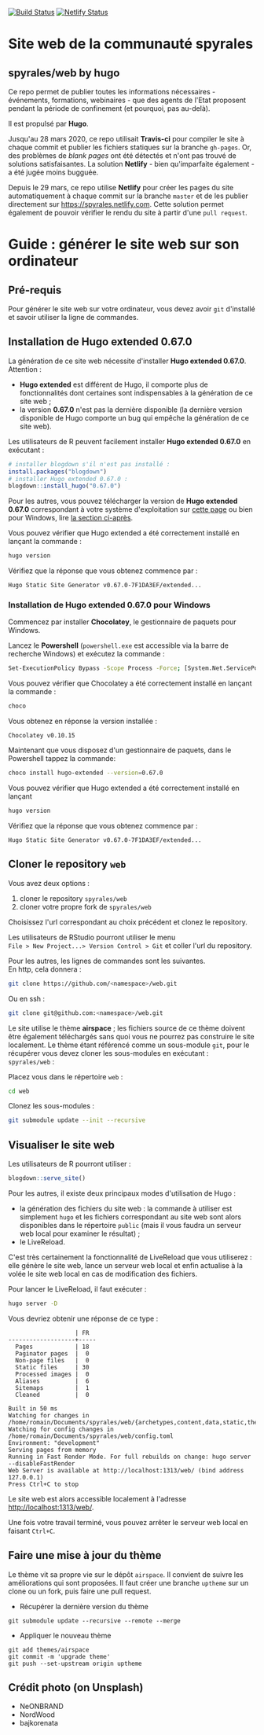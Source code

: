 [![Build Status](https://travis-ci.org/spyrales/web.svg?branch=master)](https://travis-ci.org/spyrales/web)
[![Netlify Status](https://api.netlify.com/api/v1/badges/af05d56e-7f43-4837-aead-437c6cd0e70c/deploy-status)](https://app.netlify.com/sites/spyrales/deploys)

# Site web de la communauté spyrales

## spyrales/web by hugo

Ce repo permet de publier toutes les informations nécessaires - événements, formations, webinaires - que des agents de l'Etat proposent pendant la période de confinement (et pourquoi, pas au-delà).

Il est propulsé par **Hugo**.

Jusqu'au 28 mars 2020, ce repo utilisait **Travis-ci** pour compiler le site 
à chaque commit et publier les fichiers statiques sur la branche `gh-pages`.
Or, des problèmes de *blank pages* ont été détectés et n'ont pas trouvé de 
solutions satisfaisantes.
La solution **Netlify** - bien qu'imparfaite également - a été jugée moins bugguée.

Depuis le 29 mars, ce repo utilise **Netlify** pour créer les pages du site 
automatiquement à chaque commit sur la branche `master` et de les publier 
directement sur https://spyrales.netlify.com. Cette solution permet également
de pouvoir vérifier le rendu du site à partir d'une `pull request`. 

# Guide : générer le site web sur son ordinateur

## Pré-requis

Pour générer le site web sur votre ordinateur, vous devez avoir `git` d'installé 
et savoir utiliser la ligne de commandes.

## Installation de Hugo extended 0.67.0

La génération de ce site web nécessite d'installer **Hugo extended 0.67.0**.  
Attention :

- **Hugo extended** est différent de Hugo, il comporte plus de fonctionnalités dont certaines sont indispensables à la génération de ce site web ;
- la version **0.67.0** n'est pas la dernière disponible (la dernière version disponible de Hugo comporte un bug qui empêche la génération de ce site web).

Les utilisateurs de R peuvent facilement installer **Hugo extended 0.67.0** en exécutant : 

```r
# installer blogdown s'il n'est pas installé :
install.packages("blogdown")
# installer Hugo extended 0.67.0 : 
blogdown::install_hugo("0.67.0")
```

Pour les autres, vous pouvez télécharger la version de **Hugo extended 0.67.0** correspondant à
votre système d'exploitation sur [cette page](https://github.com/gohugoio/hugo/releases/tag/v0.67.0) ou bien pour Windows, lire [la section ci-après](#installation-de-hugo-extended-0670-pour-windows).

Vous pouvez vérifier que Hugo extended a été correctement installé en lançant
la commande :

```bash
hugo version
```

Vérifiez que la réponse que vous obtenez commence par :

```
Hugo Static Site Generator v0.67.0-7F1DA3EF/extended...
```

### Installation de Hugo extended 0.67.0 pour Windows

Commencez par installer **Chocolatey**, le gestionnaire de paquets pour Windows.

Lancez le **Powershell** (`powershell.exe` est accessible via la barre de recherche Windows) et exécutez la commande :

```bash
Set-ExecutionPolicy Bypass -Scope Process -Force; [System.Net.ServicePointManager]::SecurityProtocol = [System.Net.ServicePointManager]::SecurityProtocol -bor 3072; iex ((New-Object System.Net.WebClient).DownloadString('https://chocolatey.org/install.ps1'))
```

Vous pouvez vérifier que Chocolatey a été correctement installé en lançant la commande :

```bash
choco
```

Vous obtenez en réponse la version installée :

```
Chocolatey v0.10.15
```

Maintenant que vous disposez d'un gestionnaire de paquets, dans le Powershell tappez la commande:

```bash
choco install hugo-extended --version=0.67.0
```

Vous pouvez vérifier que Hugo extended a été correctement installé en lançant

```bash
hugo version
```

Vérifiez que la réponse que vous obtenez commence par :

```
Hugo Static Site Generator v0.67.0-7F1DA3EF/extended...
```

## Cloner le repository `web`

Vous avez deux options :

1. cloner le repository `spyrales/web`
2. cloner votre propre fork de `spyrales/web`

Choisissez l'url correspondant au choix précédent et clonez le repository.

Les utilisateurs de RStudio pourront utiliser le menu  
`File > New Project...> Version Control > Git` et coller l'url du repository.

Pour les autres, les lignes de commandes sont les suivantes.  
En http, cela donnera :

```bash
git clone https://github.com/<namespace>/web.git
```

Ou en ssh :

```bash
git clone git@github.com:<namespace>/web.git
```

Le site utilise le thème **airspace** ; les fichiers source de ce thème doivent être également téléchargés sans quoi vous ne pourrez pas construire le site localement. Le thème étant référencé comme un sous-module `git`, pour le récupérer vous devez cloner les sous-modules en exécutant :  
`spyrales/web` :

Placez vous dans le répertoire `web` :

```bash
cd web
```

Clonez les sous-modules :

```bash
git submodule update --init --recursive
```

## Visualiser le site web

Les utilisateurs de R pourront utiliser : 

```r
blogdown::serve_site()
```

Pour les autres, il existe deux principaux modes d'utilisation de Hugo :

- la génération des fichiers du site web : la commande à utiliser est simplement `hugo` et les fichiers correspondant au site web sont alors disponibles dans le répertoire `public` (mais il vous faudra un serveur web local pour examiner le résultat) ;
- le LiveReload.

C'est très certainement la fonctionnalité de LiveReload que vous utiliserez : elle génère le site web, lance un serveur web local et enfin actualise à la volée le site web local en cas de modification des fichiers.

Pour lancer le LiveReload, il faut exécuter :

```bash
hugo server -D
```

Vous devriez obtenir une réponse de ce type :

```
                   | FR  
-------------------+-----
  Pages            | 18  
  Paginator pages  |  0  
  Non-page files   |  0  
  Static files     | 30  
  Processed images |  0  
  Aliases          |  6  
  Sitemaps         |  1  
  Cleaned          |  0  

Built in 50 ms
Watching for changes in /home/romain/Documents/spyrales/web/{archetypes,content,data,static,themes}
Watching for config changes in /home/romain/Documents/spyrales/web/config.toml
Environment: "development"
Serving pages from memory
Running in Fast Render Mode. For full rebuilds on change: hugo server --disableFastRender
Web Server is available at http://localhost:1313/web/ (bind address 127.0.0.1)
Press Ctrl+C to stop
```

Le site web est alors accessible localement à l'adresse <http://localhost:1313/web/>.

Une fois votre travail terminé, vous pouvez arrêter le serveur web local en faisant `Ctrl+C`.


## Faire une mise à jour du thème

Le thème vit sa propre vie sur le dépôt `airspace`. Il convient de suivre les améliorations qui sont proposées. Il faut créer une branche `uptheme` sur un clone ou un fork, puis faire une pull request.

* Récupérer la dernière version du thème

```
git submodule update --recursive --remote --merge
```

* Appliquer le nouveau thème

```
git add themes/airspace
git commit -m 'upgrade theme'
git push --set-upstream origin uptheme
```


## Crédit photo (on Unsplash)

* NeONBRAND
* NordWood
* bajkorenata

